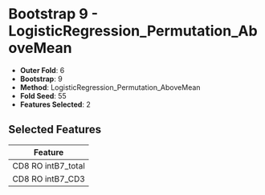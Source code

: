 # Bootstrap 9 - LogisticRegression_Permutation_AboveMean

- **Outer Fold**: 6
- **Bootstrap**: 9
- **Method**: LogisticRegression_Permutation_AboveMean
- **Fold Seed**: 55
- **Features Selected**: 2

## Selected Features

| Feature |
|---------|
| CD8 RO intB7_total |
| CD8 RO intB7_CD3 |
